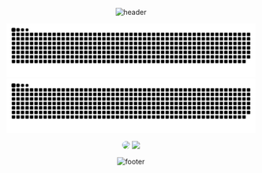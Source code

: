 <div align="center">
  
![header](https://capsule-render.vercel.app/api?type=waving&color=timeGradient&height=100&section=header&&text=Hi%20there&fontSize=50&animation=twinkling&fontColor=cccccc&fontAlignY=80)

![Snake](https://github.com/overtae/overtae/blob/output/github-snake.svg#gh-light-mode-only)
![Snake](https://github.com/overtae/overtae/blob/output/github-snake-dark.svg#gh-dark-mode-only)
  
<a href="https://github.com/anuraghazra/github-readme-stats"><img src="https://github-readme-stats.vercel.app/api/top-langs/?username=overtae&layout=compact&langs_count=6" style="height:150px;border-radius:50px;" /></a>
<a href="https://opgc.me/#/users/overtae" target="_blank"><img src="https://api.opgc.me/githubs/users/overtae/tag/?theme=rainbow" style="height:150px;" /></a>
<!-- <img align="center" src="/github-metrics.svg" alt="Metrics" width="400"> -->

![footer](https://capsule-render.vercel.app/api?type=waving&color=timeGradient&reversal=true&height=100&section=footer)
  
</div>
